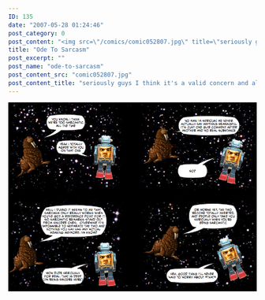 ```yaml
---
ID: 135
date: "2007-05-28 01:24:46"
post_category: 0
post_content: "<img src=\"/comics/comic052807.jpg\" title=\"seriously guys I think it's a valid concern and also possibly the first sign of a crumbling and diseased society\">/>"
title: "Ode To Sarcasm"
post_excerpt: ""
post_name: "ode-to-sarcasm"
post_content_src: "comic052807.jpg"
post_content_title: "seriously guys I think it's a valid concern and also possibly the first sign of a crumbling and diseased society"
---
```



[![seriously guys I think it's a valid concern and also possibly the first sign of a crumbling and diseased society](/comics-hi-res/comic052807.jpg)](/comics-hi-res/comic052807.jpg)
